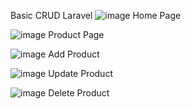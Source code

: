 Basic CRUD Laravel
![image](https://github.com/user-attachments/assets/b5c33068-568c-4564-91cb-35f916d2cc0c)
Home Page

![image](https://github.com/user-attachments/assets/ce28e10a-41f2-4092-b187-5ea307695813)
Product Page

![image](https://github.com/user-attachments/assets/d636015d-a054-4430-8610-858a92e2aab4)
Add Product

![image](https://github.com/user-attachments/assets/bc4a1a9d-e515-4a48-ace6-398f98cd550a)
Update Product

![image](https://github.com/user-attachments/assets/58f8fbc2-485a-449a-a47f-a8b554b764cc)
Delete Product
